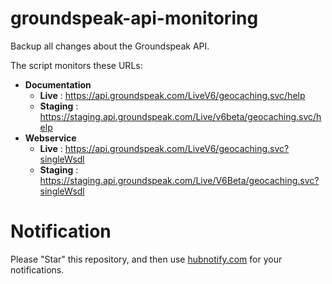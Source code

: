 groundspeak-api-monitoring
==========================

Backup all changes about the Groundspeak API.

The script monitors these URLs:
  - **Documentation**
    - **Live** : https://api.groundspeak.com/LiveV6/geocaching.svc/help
    - **Staging** : https://staging.api.groundspeak.com/Live/v6beta/geocaching.svc/help
  - **Webservice**
    - **Live** : https://api.groundspeak.com/LiveV6/geocaching.svc?singleWsdl
    - **Staging** : https://staging.api.groundspeak.com/Live/V6Beta/geocaching.svc?singleWsdl

Notification
============

Please "Star" this repository, and then use [hubnotify.com](http://www.hubnotify.com/) for your notifications.

